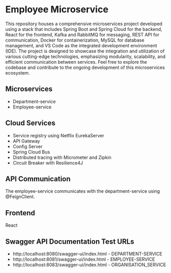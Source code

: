 # Employee Microservice
This repository houses a comprehensive microservices project developed using a stack that includes Spring Boot and Spring Cloud for the backend, React for the frontend, Kafka and RabbitMQ for messaging, REST API for communication, Docker for containerization, MySQL for database management, and VS Code as the integrated development environment (IDE). The project is designed to showcase the integration and utilization of various cutting-edge technologies, emphasizing modularity, scalability, and efficient communication between services. Feel free to explore the codebase and contribute to the ongoing development of this microservices ecosystem.

## Microservices
- Department-service
- Employee-service

## Cloud Services
- Service registry using Netflix EurekaServer
- API Gateway
- Config Server
- Spring Cloud Bus
- Distributed tracing with Micrometer and Zipkin
- Circuit Breaker with Resilience4J

## API Communication
The employee-service communicates with the department-service using @FeignClient.  

## Frontend
React 

## Swagger API Documentation Test URLs
- http://localhost:8080/swagger-ui/index.html - DEPARTMENT-SERVICE
- http://localhost:8081/swagger-ui/index.html - EMPLOYEE-SERVICE
- http://localhost:8083/swagger-ui/index.html - ORGANISATION_SERVICE
